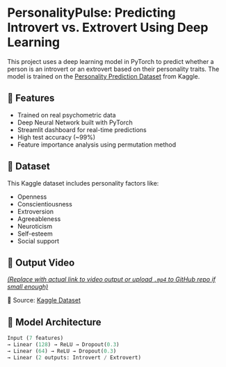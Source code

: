 # PersonalityPulse: Predicting Introvert vs. Extrovert Using Deep Learning

This project uses a deep learning model in PyTorch to predict whether a person is an introvert or an extrovert based on their personality traits. The model is trained on the [Personality Prediction Dataset](https://www.kaggle.com/datasets/shalmamuji/personality-prediction-data-introvert-extrovert) from Kaggle.

## 🚀 Features
- Trained on real psychometric data
- Deep Neural Network built with PyTorch
- Streamlit dashboard for real-time predictions
- High test accuracy (~99%)
- Feature importance analysis using permutation method

## 📂 Dataset
This Kaggle dataset includes personality factors like:
- Openness
- Conscientiousness
- Extroversion
- Agreeableness
- Neuroticism
- Self-esteem
- Social support

## 🎥 Output Video

[*(Replace with actual link to video output or upload `.mp4` to GitHub repo if small enough)*](https://github.com/user-attachments/assets/8b243889-e030-4859-b9c7-a0bdb42ec6d6)

📎 Source: [Kaggle Dataset](https://www.kaggle.com/datasets/shalmamuji/personality-prediction-data-introvert-extrovert)

## 🧠 Model Architecture
```python
Input (7 features)
→ Linear (128) → ReLU → Dropout(0.3)
→ Linear (64) → ReLU → Dropout(0.3)
→ Linear (2 outputs: Introvert / Extrovert)
